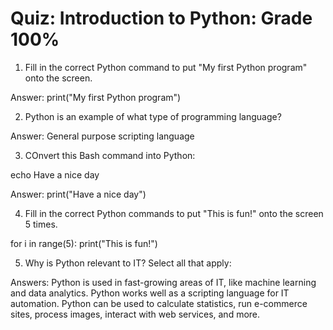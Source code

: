 # Quiz: Introduction to Python: Grade 100%

1. Fill in the correct Python command to put "My first Python program" onto the 
screen. 

Answer: print("My first Python program")

2. Python is an example of what type of programming language?

Answer: General purpose scripting language

3. COnvert this Bash command into Python: 

echo Have a nice day

Answer: print("Have a nice day")

4. Fill in the correct Python commands to put "This is fun!" onto the screen 5 
times. 

for i in range(5): 
  print("This is fun!")

5. Why is Python relevant to IT? Select all that apply: 

Answers: 
Python is used in fast-growing areas of IT, like machine learning and data 
analytics.
Python works well as a scripting language for IT automation. 
Python can be used to calculate statistics, run e-commerce sites, process images,
interact with web services, and more. 
